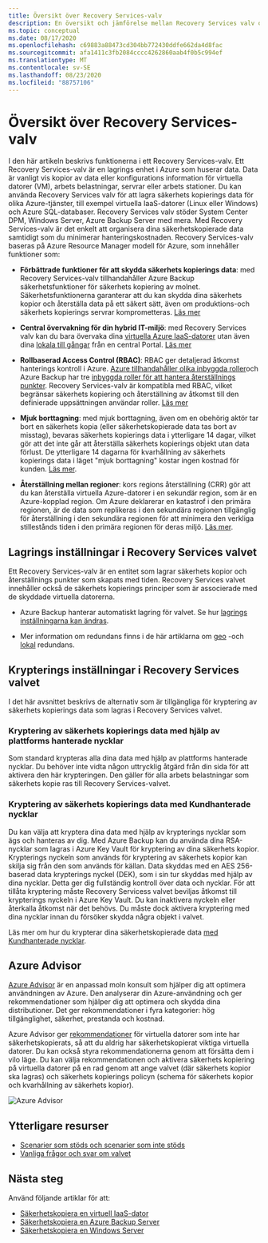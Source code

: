 ```yaml
---
title: Översikt över Recovery Services-valv
description: En översikt och jämförelse mellan Recovery Services valv och Azure Backup valv.
ms.topic: conceptual
ms.date: 08/17/2020
ms.openlocfilehash: c69883a88473cd304bb772430ddfe662da4d8fac
ms.sourcegitcommit: afa1411c3fb2084cccc4262860aab4f0b5c994ef
ms.translationtype: MT
ms.contentlocale: sv-SE
ms.lasthandoff: 08/23/2020
ms.locfileid: "88757106"
---
```

# <a name="recovery-services-vaults-overview"></a>Översikt över Recovery Services-valv

I den här artikeln beskrivs funktionerna i ett Recovery Services-valv. Ett Recovery Services-valv är en lagrings enhet i Azure som huserar data. Data är vanligt vis kopior av data eller konfigurations information för virtuella datorer (VM), arbets belastningar, servrar eller arbets stationer. Du kan använda Recovery Services valv för att lagra säkerhets kopierings data för olika Azure-tjänster, till exempel virtuella IaaS-datorer (Linux eller Windows) och Azure SQL-databaser. Recovery Services valv stöder System Center DPM, Windows Server, Azure Backup Server med mera. Med Recovery Services-valv är det enkelt att organisera dina säkerhetskopierade data samtidigt som du minimerar hanteringskostnaden. Recovery Services-valv baseras på Azure Resource Manager modell för Azure, som innehåller funktioner som:

- **Förbättrade funktioner för att skydda säkerhets kopierings data**: med Recovery Services-valv tillhandahåller Azure Backup säkerhetsfunktioner för säkerhets kopiering av molnet. Säkerhetsfunktionerna garanterar att du kan skydda dina säkerhets kopior och återställa data på ett säkert sätt, även om produktions-och säkerhets kopierings servrar komprometteras. [Läs mer](backup-azure-security-feature.md)

- **Central övervakning för din hybrid IT-miljö**: med Recovery Services valv kan du bara övervaka dina [virtuella Azure IaaS-datorer](backup-azure-manage-vms.md) utan även dina [lokala till gångar](backup-azure-manage-windows-server.md#manage-backup-items) från en central Portal. [Läs mer](backup-azure-monitoring-built-in-monitor.md)

- **Rollbaserad Access Control (RBAC)**: RBAC ger detaljerad åtkomst hanterings kontroll i Azure. [Azure tillhandahåller olika inbyggda roller](../role-based-access-control/built-in-roles.md)och Azure Backup har tre [inbyggda roller för att hantera återställnings punkter](backup-rbac-rs-vault.md). Recovery Services-valv är kompatibla med RBAC, vilket begränsar säkerhets kopiering och återställning av åtkomst till den definierade uppsättningen användar roller. [Läs mer](backup-rbac-rs-vault.md)

- **Mjuk borttagning**: med mjuk borttagning, även om en obehörig aktör tar bort en säkerhets kopia (eller säkerhetskopierade data tas bort av misstag), bevaras säkerhets kopierings data i ytterligare 14 dagar, vilket gör att det inte går att återställa säkerhets kopierings objekt utan data förlust. De ytterligare 14 dagarna för kvarhållning av säkerhets kopierings data i läget "mjuk borttagning" kostar ingen kostnad för kunden. [Läs mer](backup-azure-security-feature-cloud.md).

- **Återställning mellan regioner**: kors regions återställning (CRR) gör att du kan återställa virtuella Azure-datorer i en sekundär region, som är en Azure-kopplad region. Om Azure deklarerar en katastrof i den primära regionen, är de data som replikeras i den sekundära regionen tillgänglig för återställning i den sekundära regionen för att minimera den verkliga stillestånds tiden i den primära regionen för deras miljö. [Läs mer](backup-azure-arm-restore-vms.md#cross-region-restore).

## <a name="storage-settings-in-the-recovery-services-vault"></a>Lagrings inställningar i Recovery Services valvet

Ett Recovery Services-valv är en entitet som lagrar säkerhets kopior och återställnings punkter som skapats med tiden. Recovery Services valvet innehåller också de säkerhets kopierings principer som är associerade med de skyddade virtuella datorerna.

- Azure Backup hanterar automatiskt lagring för valvet. Se hur [lagrings inställningarna kan ändras](./backup-create-rs-vault.md#set-storage-redundancy).

- Mer information om redundans finns i de här artiklarna om [geo](../storage/common/storage-redundancy.md) -och [lokal](../storage/common/storage-redundancy.md) redundans.

## <a name="encryption-settings-in-the-recovery-services-vault"></a>Krypterings inställningar i Recovery Services valvet

I det här avsnittet beskrivs de alternativ som är tillgängliga för kryptering av säkerhets kopierings data som lagras i Recovery Services valvet.

### <a name="encryption-of-backup-data-using-platform-managed-keys"></a>Kryptering av säkerhets kopierings data med hjälp av plattforms hanterade nycklar

Som standard krypteras alla dina data med hjälp av plattforms hanterade nycklar. Du behöver inte vidta någon uttrycklig åtgärd från din sida för att aktivera den här krypteringen. Den gäller för alla arbets belastningar som säkerhets kopie ras till Recovery Services-valvet.

### <a name="encryption-of-backup-data-using-customer-managed-keys"></a>Kryptering av säkerhets kopierings data med Kundhanterade nycklar

Du kan välja att kryptera dina data med hjälp av krypterings nycklar som ägs och hanteras av dig. Med Azure Backup kan du använda dina RSA-nycklar som lagras i Azure Key Vault för kryptering av dina säkerhets kopior. Krypterings nyckeln som används för kryptering av säkerhets kopior kan skilja sig från den som används för källan. Data skyddas med en AES 256-baserad data krypterings nyckel (DEK), som i sin tur skyddas med hjälp av dina nycklar. Detta ger dig fullständig kontroll över data och nycklar. För att tillåta kryptering måste Recovery Servicess valvet beviljas åtkomst till krypterings nyckeln i Azure Key Vault. Du kan inaktivera nyckeln eller återkalla åtkomst när det behövs. Du måste dock aktivera kryptering med dina nycklar innan du försöker skydda några objekt i valvet.

Läs mer om hur du krypterar dina säkerhetskopierade data [med Kundhanterade nycklar](encryption-at-rest-with-cmk.md).

## <a name="azure-advisor"></a>Azure Advisor

[Azure Advisor](../advisor/index.yml) är en anpassad moln konsult som hjälper dig att optimera användningen av Azure. Den analyserar din Azure-användning och ger rekommendationer som hjälper dig att optimera och skydda dina distributioner. Det ger rekommendationer i fyra kategorier: hög tillgänglighet, säkerhet, prestanda och kostnad.

Azure Advisor ger [rekommendationer](../advisor/advisor-high-availability-recommendations.md#protect-your-virtual-machine-data-from-accidental-deletion) för virtuella datorer som inte har säkerhetskopierats, så att du aldrig har säkerhetskopierat viktiga virtuella datorer. Du kan också styra rekommendationerna genom att försätta dem i vilo läge.  Du kan välja rekommendationen och aktivera säkerhets kopiering på virtuella datorer på en rad genom att ange valvet (där säkerhets kopior ska lagras) och säkerhets kopierings policyn (schema för säkerhets kopior och kvarhållning av säkerhets kopior).

![Azure Advisor](./media/backup-azure-recovery-services-vault-overview/azure-advisor.png)

## <a name="additional-resources"></a>Ytterligare resurser

- [Scenarier som stöds och scenarier som inte stöds](backup-support-matrix.md#vault-support)
- [Vanliga frågor och svar om valvet](backup-azure-backup-faq.md)

## <a name="next-steps"></a>Nästa steg

Använd följande artiklar för att:

- [Säkerhetskopiera en virtuell IaaS-dator](backup-azure-arm-vms-prepare.md)
- [Säkerhetskopiera en Azure Backup Server](backup-azure-microsoft-azure-backup.md)
- [Säkerhetskopiera en Windows Server](backup-windows-with-mars-agent.md)
